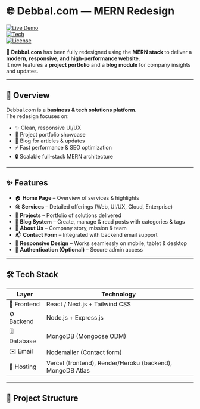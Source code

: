 # 🌐 Debbal.com — MERN Redesign  

[![Live Demo](https://img.shields.io/badge/Live-Demo-blue?style=for-the-badge)](https://debbalcom.vercel.app)  
[![Tech](https://img.shields.io/badge/Stack-MERN-green?style=for-the-badge&logo=mongodb)](#tech-stack)  
[![License](https://img.shields.io/badge/License-MIT-yellow?style=for-the-badge)](#license)  

🚀 **Debbal.com** has been fully redesigned using the **MERN stack** to deliver a **modern, responsive, and high-performance website**.  
It now features a **project portfolio** and a **blog module** for company insights and updates.  

---

## 📖 Overview  

Debbal.com is a **business & tech solutions platform**.  
The redesign focuses on:  
- ✨ Clean, responsive UI/UX  
- 📂 Project portfolio showcase  
- 📝 Blog for articles & updates  
- ⚡ Fast performance & SEO optimization  
- 🔒 Scalable full-stack MERN architecture  

---

## ✨ Features  

- 🏠 **Home Page** – Overview of services & highlights  
- 🛠 **Services** – Detailed offerings (Web, UI/UX, Cloud, Enterprise)  
- 💼 **Projects** – Portfolio of solutions delivered  
- 📝 **Blog System** – Create, manage & read posts with categories & tags  
- 👥 **About Us** – Company story, mission & team  
- 📬 **Contact Form** – Integrated with backend email support  
- 📱 **Responsive Design** – Works seamlessly on mobile, tablet & desktop  
- 🔑 **Authentication (Optional)** – Secure admin access  

---

## 🛠 Tech Stack  

| Layer        | Technology |
|--------------|------------|
| 🎨 Frontend  | React / Next.js + Tailwind CSS |
| ⚙️ Backend   | Node.js + Express.js |
| 🗄 Database  | MongoDB (Mongoose ODM) |
| ✉️ Email     | Nodemailer (Contact form) |
| 🚀 Hosting   | Vercel (frontend), Render/Heroku (backend), MongoDB Atlas |

---

## 📂 Project Structure
